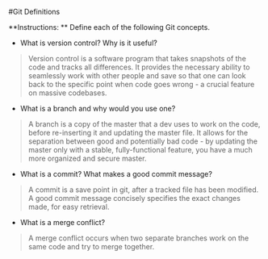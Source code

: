 #Git Definitions

**Instructions: ** Define each of the following Git concepts.

* What is version control?  Why is it useful?

> Version control is a software program that takes snapshots of the code and tracks all differences. It provides the necessary ability to seamlessly work with other people and save so that one can look back to the specific point when code goes wrong - a crucial feature on massive codebases.

* What is a branch and why would you use one?

> A branch is a copy of the master that a dev uses to work on the code, before re-inserting it and updating the master file. It allows for the separation between good and potentially bad code - by updating the master only with a stable, fully-functional feature, you have a much more organized and secure master.

* What is a commit? What makes a good commit message?

> A commit is a save point in git, after a tracked file has been modified.  A good commit message concisely specifies the exact changes made, for easy retrieval.

* What is a merge conflict?

> A merge conflict occurs when two separate branches work on the same code and try to merge together.